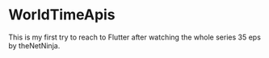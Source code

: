 # WorldTimeApis

This is my first try to reach to Flutter after watching the whole series 35 eps by theNetNinja.
